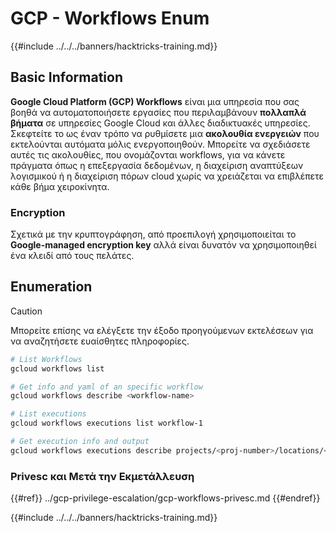 # GCP - Workflows Enum

{{#include ../../../banners/hacktricks-training.md}}

## Basic Information

**Google Cloud Platform (GCP) Workflows** είναι μια υπηρεσία που σας βοηθά να αυτοματοποιήσετε εργασίες που περιλαμβάνουν **πολλαπλά βήματα** σε υπηρεσίες Google Cloud και άλλες διαδικτυακές υπηρεσίες. Σκεφτείτε το ως έναν τρόπο να ρυθμίσετε μια **ακολουθία ενεργειών** που εκτελούνται αυτόματα μόλις ενεργοποιηθούν. Μπορείτε να σχεδιάσετε αυτές τις ακολουθίες, που ονομάζονται workflows, για να κάνετε πράγματα όπως η επεξεργασία δεδομένων, η διαχείριση αναπτύξεων λογισμικού ή η διαχείριση πόρων cloud χωρίς να χρειάζεται να επιβλέπετε κάθε βήμα χειροκίνητα.

### Encryption

Σχετικά με την κρυπτογράφηση, από προεπιλογή χρησιμοποιείται το **Google-managed encryption key** αλλά είναι δυνατόν να χρησιμοποιηθεί ένα κλειδί από τους πελάτες.

## Enumeration

> [!CAUTION]
> Μπορείτε επίσης να ελέγξετε την έξοδο προηγούμενων εκτελέσεων για να αναζητήσετε ευαίσθητες πληροφορίες.
```bash
# List Workflows
gcloud workflows list

# Get info and yaml of an specific workflow
gcloud workflows describe <workflow-name>

# List executions
gcloud workflows executions list workflow-1

# Get execution info and output
gcloud workflows executions describe projects/<proj-number>/locations/<location>/workflows/<workflow-name>/executions/<execution-id>
```
### Privesc και Μετά την Εκμετάλλευση

{{#ref}}
../gcp-privilege-escalation/gcp-workflows-privesc.md
{{#endref}}

{{#include ../../../banners/hacktricks-training.md}}

